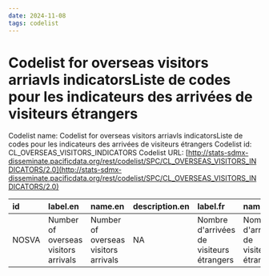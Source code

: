 ```yaml
---
date: 2024-11-08
tags: codelist
---
```


# Codelist for overseas visitors arriavls  indicatorsListe de codes pour les indicateurs des arrivées de visiteurs étrangers

Codelist name: Codelist for overseas visitors arriavls  indicatorsListe de codes pour les indicateurs des arrivées de visiteurs étrangers
Codelist id: CL_OVERSEAS_VISITORS_INDICATORS
Codelist URL: [http://stats-sdmx-disseminate.pacificdata.org/rest/codelist/SPC/CL_OVERSEAS_VISITORS_INDICATORS/2.0](http://stats-sdmx-disseminate.pacificdata.org/rest/codelist/SPC/CL_OVERSEAS_VISITORS_INDICATORS/2.0)

|id    |label.en                             |name.en                              |description.en |label.fr                                 |name.fr                                  |description.fr |
|:-----|:------------------------------------|:------------------------------------|:--------------|:----------------------------------------|:----------------------------------------|:--------------|
|NOSVA |Number of overseas visitors arrivals |Number of overseas visitors arrivals |NA             |Nombre d'arrivées de visiteurs étrangers |Nombre d'arrivées de visiteurs étrangers |NA             |
